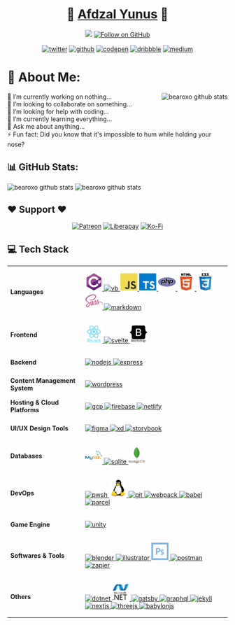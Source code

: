 <!--
**bearoxo/bearoxo** is a ✨ _special_ ✨ repository because its `README.md` (this file) appears on your GitHub profile.
-->

<div align="center">
  <h1>👋 <a href="https://afdzal.dev">Afdzal Yunus</a> 👋</h1>
  <!-- <a href="https://visitcount.itsvg.in"><img src="https://visitcount.itsvg.in/api?id=bearoxo&label=Profile%20Views&color=8&icon=3&pretty=true" /></a> -->

  ![](https://komarev.com/ghpvc/?username=bearoxo)
  <a href="https://github.com/bearoxo"><img src="https://img.shields.io/github/followers/bearoxo?style=social&label=Follow" alt="Follow on GitHub"></a>
  <br>
  <p>
    <a href="https://twitter.com/afdzal_yunus" target="blank"><img align="center" src="https://www.vectorlogo.zone/logos/twitter/twitter-official.svg" alt="twitter" height="30" width="35" /></a>
    <a href="https://github.com/bearoxo" target="blank"><img align="center" src="https://www.vectorlogo.zone/logos/github/github-tile.svg" alt="github" height="35" width="40" /></a>
    <a href="https://codepen.io/bearoxo" target="blank"><img align="center" src="https://www.vectorlogo.zone/logos/codepen/codepen-tile.svg" alt="codepen" height="35" width="45" /></a>
    <a href="https://dribbble.com/bearoxo" target="blank"><img align="center" src="https://raw.githubusercontent.com/rahuldkjain/github-profile-readme-generator/master/src/images/icons/Social/dribbble.svg" alt="dribbble" height="35" width="45" /></a>
    <a href="https://medium.com/@bearoxo" target="blank"><img align="center" src="https://www.vectorlogo.zone/logos/medium/medium-tile.svg" alt="medium" height="35" width="40" /></a>
  </p>
</div>

# 💫 About Me:
<p><img align="right" src="https://github-readme-stats.vercel.app/api/top-langs/?username=bearoxo&theme=merko&hide_border=false&include_all_commits=true&count_private=true&layout=compact" alt="bearoxo github stats" /></p>
🔭 I’m currently working on nothing...<br>
👯 I’m looking to collaborate on something...<br>
🤝 I’m looking for help with coding...<br>
🌱 I’m currently learning everything...<br>
💬 Ask me about anything...<br>
⚡ Fun fact: Did you know that it's impossible to hum while holding your nose?<br>

## 📊 GitHub Stats:
<span>
  <img src="https://github-readme-streak-stats.herokuapp.com/?user=bearoxo&theme=merko&hide_border=false" alt="bearoxo github stats" />
  <img src="https://github-readme-stats.vercel.app/api?username=bearoxo&theme=merko&hide_border=false&include_all_commits=true&count_private=true" alt="bearoxo github stats" />
</span>

## ❤ Support ❤
<div align="center">
  
  [![Patreon][patreon-badge]][patreon]
  [![Liberapay][liberapay-badge]][liberapay]
  [![Ko-Fi][kofi-badge]][kofi]
</div>

[patreon-badge]: https://img.shields.io/badge/Support-Become%20a%20Patreon!-red.svg
[patreon]: https://www.patreon.com/join/andy_fazulus?
[liberapay-badge]: https://img.shields.io/badge/Liberapay-Donate-%23f6c915.svg
[liberapay]: https://liberapay.com/andy_fazulus/donate
[kofi-badge]: https://img.shields.io/badge/Ko--fi-Buy%20me%20a%20coffee!-%2346b798.svg
[kofi]: https://ko-fi.com/andy_fazulus

## 💻 Tech Stack
<table align="center">
  <tbody>
    <tr>
      <td><b>Languages</b></td>
      <td>
        <p align="left"> 
          <a href="https://www.w3schools.com/cs/" target="_blank" rel="noreferrer"> <img src="https://raw.githubusercontent.com/devicons/devicon/master/icons/csharp/csharp-original.svg" alt="csharp" width="40" height="40"/> </a> 
          <a href="https://learn.microsoft.com/en-us/dotnet/visual-basic/" target="_blank" rel="noreferrer"> <img src="https://upload.wikimedia.org/wikipedia/commons/4/40/VB.NET_Logo.svg" alt="vb" width="40" height="40"/> </a> 
          <a href="https://developer.mozilla.org/en-US/docs/Web/JavaScript" target="_blank" rel="noreferrer"> <img src="https://raw.githubusercontent.com/devicons/devicon/master/icons/javascript/javascript-original.svg" alt="javascript" width="40" height="40"/> </a> 
          <a href="https://www.typescriptlang.org/" target="_blank" rel="noreferrer"> <img src="https://raw.githubusercontent.com/devicons/devicon/master/icons/typescript/typescript-original.svg" alt="typescript" width="40" height="40"/> </a> 
          <a href="https://www.php.net" target="_blank" rel="noreferrer"> <img src="https://raw.githubusercontent.com/devicons/devicon/master/icons/php/php-original.svg" alt="php" width="40" height="40"/> </a> 
          <a href="https://www.w3.org/html/" target="_blank" rel="noreferrer"> <img src="https://raw.githubusercontent.com/devicons/devicon/master/icons/html5/html5-original-wordmark.svg" alt="html5" width="40" height="40"/> </a> 
          <a href="https://www.w3schools.com/css/" target="_blank" rel="noreferrer"> <img src="https://raw.githubusercontent.com/devicons/devicon/master/icons/css3/css3-original-wordmark.svg" alt="css3" width="40" height="40"/> </a> 
          <a href="https://sass-lang.com" target="_blank" rel="noreferrer"> <img src="https://raw.githubusercontent.com/devicons/devicon/master/icons/sass/sass-original.svg" alt="sass" width="40" height="40"/> </a> 
          <a href="https://www.markdownguide.org/" target="_blank" rel="noreferrer"> <img src="https://cdn.jsdelivr.net/gh/devicons/devicon/icons/markdown/markdown-original.svg" alt="markdown" width="40" height="40"/> </a> 
        </p>
      </td>
    </tr>
      <td><b>Frontend</b></td>
      <td>
        <p align="left"> 
          <a href="https://reactjs.org/" target="_blank" rel="noreferrer"> <img src="https://raw.githubusercontent.com/devicons/devicon/master/icons/react/react-original-wordmark.svg" alt="react" width="40" height="40"/> </a> 
          <a href="https://svelte.dev" target="_blank" rel="noreferrer"> <img src="https://upload.wikimedia.org/wikipedia/commons/1/1b/Svelte_Logo.svg" alt="svelte" width="40" height="40"/> </a> 
          <a href="https://getbootstrap.com" target="_blank" rel="noreferrer"> <img src="https://raw.githubusercontent.com/devicons/devicon/master/icons/bootstrap/bootstrap-plain-wordmark.svg" alt="bootstrap" width="40" height="40"/> </a> 
        </p>
      </td>
    </tr>
   </tr>
      <td><b>Backend</b></td>
      <td>
        <p align="left"> 
          <a href="https://nodejs.org" target="_blank" rel="noreferrer"> <img src="https://cdn.jsdelivr.net/gh/devicons/devicon/icons/nodejs/nodejs-original.svg" alt="nodejs" width="40" height="40"/> </a>
          <a href="https://expressjs.com" target="_blank" rel="noreferrer"> <img src="https://cdn.jsdelivr.net/gh/devicons/devicon/icons/express/express-original.svg" alt="express" width="40" height="40"/> </a> 
        </p>
      </td>
    </tr>
   </tr>
      <td><b>Content Management System</b></td>
      <td>
        <p align="left"> 
          <a href="https://wordpress.org/" target="_blank" rel="noreferrer"> <img src="https://www.vectorlogo.zone/logos/wordpress/wordpress-icon.svg" alt="wordpress" width="40" height="40"/> </a> 
        </p>
      </td>
    </tr>
   </tr>
      <td><b>Hosting & Cloud Platforms</b></td>
      <td>
        <p align="left"> 
          <a href="https://cloud.google.com" target="_blank" rel="noreferrer"> <img src="https://www.vectorlogo.zone/logos/google_cloud/google_cloud-icon.svg" alt="gcp" width="40" height="40"/> </a> 
          <a href="https://firebase.google.com/" target="_blank" rel="noreferrer"> <img src="https://www.vectorlogo.zone/logos/firebase/firebase-icon.svg" alt="firebase" width="40" height="40"/> </a> 
          <a href="https://www.netlify.com/" target="_blank" rel="noreferrer"> <img src="https://www.vectorlogo.zone/logos/netlify/netlify-icon.svg" alt="netlify" width="40" height="40"/> </a> 
        </p>
      </td>
    </tr>
   </tr>
      <td><b>UI/UX Design Tools</b></td>
      <td>
        <p align="left"> 
          <a href="https://www.figma.com/" target="_blank" rel="noreferrer"> <img src="https://www.vectorlogo.zone/logos/figma/figma-icon.svg" alt="figma" width="40" height="40"/> </a> 
          <a href="https://www.adobe.com/products/xd.html" target="_blank" rel="noreferrer"> <img src="https://cdn.worldvectorlogo.com/logos/adobe-xd.svg" alt="xd" width="40" height="40"/> </a> 
          <a href="https://storybook.js.org/" target="_blank" rel="noreferrer"> <img src="https://cdn.jsdelivr.net/gh/devicons/devicon/icons/storybook/storybook-original.svg" alt="storybook" width="40" height="40"/> </a> 
        </p>
      </td>
    </tr>
    </tr>
      <td><b>Databases</b></td>
      <td>
        <p align="left"> 
          <a href="https://www.mysql.com/" target="_blank" rel="noreferrer"> <img src="https://raw.githubusercontent.com/devicons/devicon/master/icons/mysql/mysql-original-wordmark.svg" alt="mysql" width="40" height="40"/> </a> 
          <a href="https://www.sqlite.org/" target="_blank" rel="noreferrer"> <img src="https://www.vectorlogo.zone/logos/sqlite/sqlite-icon.svg" alt="sqlite" width="40" height="40"/> </a> 
          <a href="https://www.mongodb.com/" target="_blank" rel="noreferrer"> <img src="https://raw.githubusercontent.com/devicons/devicon/master/icons/mongodb/mongodb-original-wordmark.svg" alt="mongodb" width="40" height="40"/> </a> 
        </p>
      </td>
    </tr>
    </tr>
      <td><b>DevOps</b></td>
      <td>
        <p align="left"> 
          <a href="https://learn.microsoft.com/en-us/powershell/" target="_blank" rel="noreferrer"> <img src="https://raw.githubusercontent.com/gist/Xainey/d5bde7d01dcbac51ac951810e94313aa/raw/6c858c46726541b48ddaaebab29c41c07a196394/PowerShell.svg" alt="pwsh" width="40" height="40"/> </a> 
          <a href="https://www.linux.org/" target="_blank" rel="noreferrer"> <img src="https://raw.githubusercontent.com/devicons/devicon/master/icons/linux/linux-original.svg" alt="linux" width="40" height="40"/> </a> 
          <a href="https://git-scm.com/" target="_blank" rel="noreferrer"> <img src="https://www.vectorlogo.zone/logos/git-scm/git-scm-icon.svg" alt="git" width="40" height="40"/> </a> 
          <a href="https://webpack.js.org" target="_blank" rel="noreferrer"> <img src="https://cdn.jsdelivr.net/gh/devicons/devicon/icons/webpack/webpack-original.svg" alt="webpack" width="40" height="40"/> </a> 
          <a href="https://babeljs.io/" target="_blank" rel="noreferrer"> <img src="https://cdn.jsdelivr.net/gh/devicons/devicon/icons/babel/babel-original.svg" alt="babel" width="40" height="40"/> </a> 
          <a href="https://parceljs.org/" target="_blank" rel="noreferrer"> <img src="https://www.vectorlogo.zone/logos/parceljs/parceljs-icon.svg" alt="parcel" width="40" height="40"/> </a> 
        </p>
      </td>
    </tr>
    </tr>
      <td><b>Game Engine</b></td>
      <td>
        <p align="left"> 
          <a href="https://unity.com/" target="_blank" rel="noreferrer"> <img src="https://cdn.jsdelivr.net/gh/devicons/devicon/icons/unity/unity-original.svg" alt="unity" width="40" height="40"/> </a> 
        </p>
      </td>
    </tr>
    </tr>
      <td><b>Softwares & Tools</b></td>
      <td>
        <p align="left"> 
          <a href="https://www.blender.org/" target="_blank" rel="noreferrer"> <img src="https://download.blender.org/branding/community/blender_community_badge_white.svg" alt="blender" width="40" height="40"/> </a> 
          <a href="https://www.adobe.com/in/products/illustrator.html" target="_blank" rel="noreferrer"> <img src="https://www.vectorlogo.zone/logos/adobe_illustrator/adobe_illustrator-icon.svg" alt="illustrator" width="40" height="40"/> </a> 
          <a href="https://www.photoshop.com/en" target="_blank" rel="noreferrer"> <img src="https://raw.githubusercontent.com/devicons/devicon/master/icons/photoshop/photoshop-line.svg" alt="photoshop" width="40" height="40"/> </a> 
          <a href="https://postman.com" target="_blank" rel="noreferrer"> <img src="https://www.vectorlogo.zone/logos/getpostman/getpostman-icon.svg" alt="postman" width="40" height="40"/> </a> 
          <a href="https://zapier.com" target="_blank" rel="noreferrer"> <img src="https://www.vectorlogo.zone/logos/zapier/zapier-icon.svg" alt="zapier" width="40" height="40"/> </a>
        </p>
      </td>
    </tr>
    </tr>
      <td><b>Others</b></td>
      <td>
        <p align="left"> 
          <a href="https://www.npmjs.com/" target="_blank" rel="noreferrer"> <img src="https://cdn.jsdelivr.net/gh/devicons/devicon/icons/npm/npm-original-wordmark.svg" alt="dotnet" width="40" height="40"/> </a> 
          <a href="https://dotnet.microsoft.com/" target="_blank" rel="noreferrer"> <img src="https://raw.githubusercontent.com/devicons/devicon/master/icons/dot-net/dot-net-original-wordmark.svg" alt="dotnet" width="40" height="40"/> </a> 
          <a href="https://www.gatsbyjs.com/" target="_blank" rel="noreferrer"> <img src="https://www.vectorlogo.zone/logos/gatsbyjs/gatsbyjs-icon.svg" alt="gatsby" width="40" height="40"/> </a> 
          <a href="https://graphql.org" target="_blank" rel="noreferrer"> <img src="https://www.vectorlogo.zone/logos/graphql/graphql-icon.svg" alt="graphql" width="40" height="40"/> </a> 
          <a href="https://jekyllrb.com/" target="_blank" rel="noreferrer"> <img src="https://www.vectorlogo.zone/logos/jekyllrb/jekyllrb-icon.svg" alt="jekyll" width="40" height="40"/> </a> 
          <a href="https://nextjs.org/" target="_blank" rel="noreferrer"> <img src="https://cdn.worldvectorlogo.com/logos/nextjs-2.svg" alt="nextjs" width="40" height="40"/> </a>
          <a href="https://threejs.org/" target="_blank" rel="noreferrer"> <img src="https://cdn.jsdelivr.net/gh/devicons/devicon/icons/threejs/threejs-original.svg" alt="threejs" width="40" height="40"/> </a>
          <a href="https://www.babylonjs.com/" target="_blank" rel="noreferrer"> <img src="https://upload.wikimedia.org/wikipedia/commons/8/8e/Babylon_logo_v4.svg" alt="babylonjs" width="40" height="40"/> </a>
        </p>
      </td>
    </tr>
</table>
  

